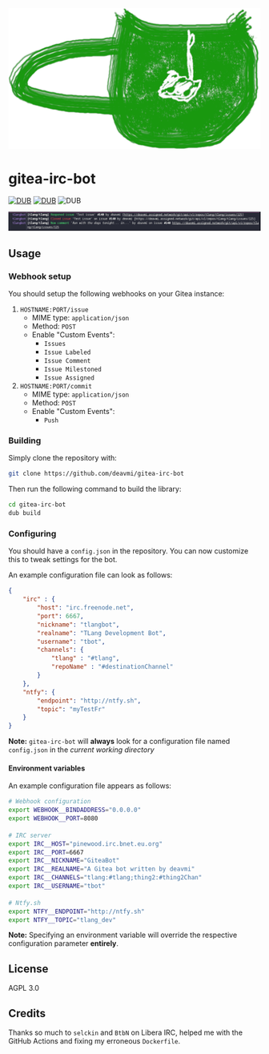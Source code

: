 ![](branding/logo.png)

gitea-irc-bot
=============

[![DUB](https://img.shields.io/dub/v/gitea-irc-bot?color=%23c10000ff%20&style=flat-square)](https://code.dlang.org/packages/gitea-irc-bot) [![DUB](https://img.shields.io/dub/dt/gitea-irc-bot?style=flat-square)](https://code.dlang.org/packages/gitea-irc-bot) ![DUB](https://img.shields.io/dub/l/gitea-irc-bot?style=flat-square)


![](demo.png)

## Usage

### Webhook setup

You should setup the following webhooks on your Gitea instance:

1. `HOSTNAME:PORT/issue`
    * MIME type: `application/json`
    * Method: `POST`
    * Enable "Custom Events":
        * `Issues`
        * `Issue Labeled`
        * `Issue Comment`
        * `Issue Milestoned`
        * `Issue Assigned`
2. `HOSTNAME:PORT/commit`
    * MIME type: `application/json`
    * Method: `POST`
    * Enable "Custom Events":
        * `Push`

### Building

Simply clone the repository with:

```bash
git clone https://github.com/deavmi/gitea-irc-bot
```

Then run the following command to build the library:

```bash
cd gitea-irc-bot
dub build
```

### Configuring

You should have a `config.json` in the repository. You can now customize this to tweak settings for the bot.

An example configuration file can look as follows:

```json
{
    "irc" : {
        "host": "irc.freenode.net",
        "port": 6667,
        "nickname": "tlangbot",
        "realname": "TLang Development Bot",
        "username": "tbot",
        "channels": {
            "tlang" : "#tlang",
            "repoName" : "#destinationChannel"
        }
    },
    "ntfy": {
        "endpoint": "http://ntfy.sh",
        "topic": "myTestFr"
    }
}
```

**Note:** `gitea-irc-bot` will **always** look for a configuration file named `config.json` in the _current working directory_

#### Environment variables

An example configuration file appears as follows:

```bash
# Webhook configuration
export WEBHOOK__BINDADDRESS="0.0.0.0"
export WEBHOOK__PORT=8080

# IRC server
export IRC__HOST="pinewood.irc.bnet.eu.org"
export IRC__PORT=6667
export IRC__NICKNAME="GiteaBot"
export IRC__REALNAME="A Gitea bot written by deavmi"
export IRC__CHANNELS="tlang:#tlang;thing2:#thing2Chan"
export IRC__USERNAME="tbot"

# Ntfy.sh
export NTFY__ENDPOINT="http://ntfy.sh"
export NTFY__TOPIC="tlang_dev"
```

**Note:** Specifying an environment variable will override the respective configuration parameter **entirely**.

## License

AGPL 3.0

## Credits

Thanks so much to `selckin` and `BtbN` on Libera IRC,
helped me with the GitHub Actions and fixing my erroneous
`Dockerfile`.
